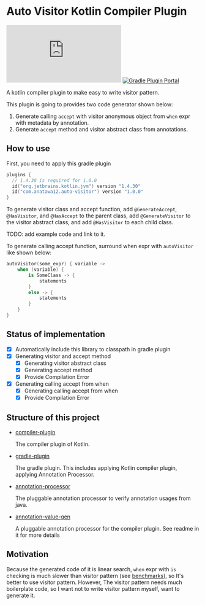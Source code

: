  Auto Visitor Kotlin Compiler Plugin
====

[![a12 maintenance: Active](https://anatawa12.com/short.php?q=a12-active-svg)](https://anatawa12.com/short.php?q=a12-active-doc)
[![Gradle Plugin Portal](https://img.shields.io/maven-metadata/v/https/plugins.gradle.org/m2/com/anatawa12/auto-visitor/com.anatawa12.auto-visitor.gradle.plugin/maven-metadata.xml.svg?colorB=007ec6&label=gradle&logo=gradle)](https://plugins.gradle.org/plugin/com.anatawa12.auto-visitor)

A kotlin compiler plugin to make easy to write visitor pattern.

This plugin is going to provides two code generator shown below:

1. Generate calling `accept` with visitor anonymous object from `when` expr with metadata by annotation.
1. Generate `accept` method and visitor abstract class from annotations.

## How to use

First, you need to apply this gradle plugin

```kotlin
plugins {
  // 1.4.30 is required for 1.0.0
  id("org.jetbrains.kotlin.jvm") version "1.4.30"
  id("com.anatawa12.auto-visitor") version "1.0.0"
}
```

To generate visitor class and accept function, add `@GenerateAccept`, `@HasVisitor`, and `@HasAccept` to the parent
class, add `@GenerateVisitor` to the visitor abstract class, and add `@HasVisitor` to each child class.

TODO: add example code and link to it.

To generate calling accept function, surround when expr with `autoVisitor` like shown below:

```kotlin
autoVisitor(some_expr) { variable ->
    when (variable) {
        is SomeClass -> {
            statements
        }
        else -> {
            statements
        }
    }
}
```

## Status of implementation

- [x] Automatically include this library to classpath in gradle plugin
- [x] Generating visitor and accept method
  - [x] Generating visitor abstract class
  - [x] Generating accept method
  - [x] Provide Compilation Error
- [x] Generating calling accept from when
  - [x] Generating calling accept from when
  - [x] Provide Compilation Error
    
## Structure of this project

- [compiler-plugin](./compiler-plugin)

  The compiler plugin of Kotlin.

- [gradle-plugin](./gradle-plugin)

  The gradle plugin. This includes applying Kotlin compiler plugin, applying Annotation Processor.

- [annotation-processor](./annotation-processor)

  The pluggable annotation processor to verify annotation usages from java.

- [annotation-value-gen](./annotation-value-gen)

  A pluggable annotation processor for the compiler plugin. See readme in it for more details

## Motivation

Because the generated code of it is linear search, 
`when` expr with `is` checking is much slower than visitor pattern
(see [benchmarks](./benchmarks)), so It's better to use visitor pattern. 
However, The visitor pattern needs much boilerplate code, 
so I want not to write visitor pattern myself, want to generate it.


